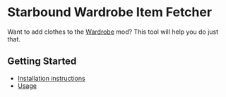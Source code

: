 # Starbound Wardrobe Item Fetcher

Want to add clothes to the [Wardrobe](https://github.com/Silverfeelin/Starbound-Wardrobe) mod? This tool will help you do just that.

## Getting Started

* [Installation instructions](https://github.com/Silverfeelin/Starbound-WardrobeItemFetcher/wiki/Installation)
* [Usage](https://github.com/Silverfeelin/Starbound-WardrobeItemFetcher/wiki/Usage)

